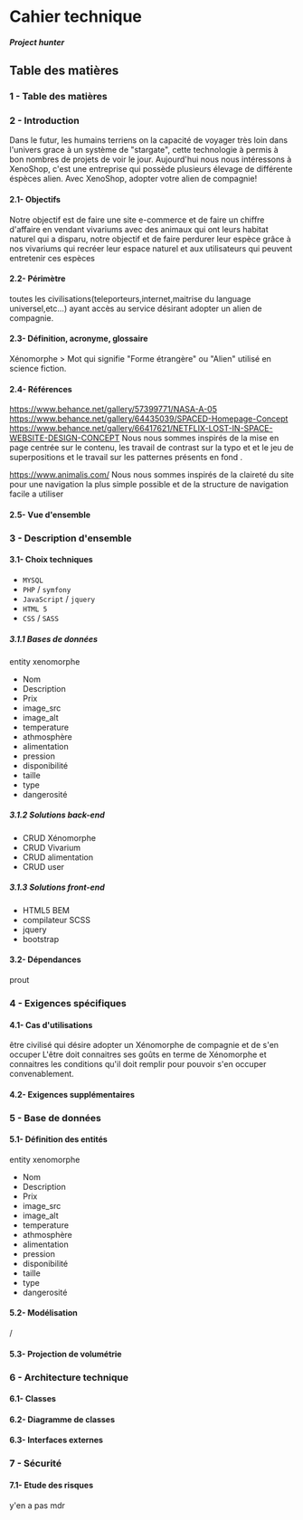 # Cahier technique
#####  Project hunter

## Table des matières

### 1 - Table des matières

### 2 - Introduction

Dans le futur, les humains terriens on la capacité de voyager très loin dans l'univers grace à un système de "stargate", cette technologie à permis à bon nombres de projets de voir le jour. Aujourd'hui nous nous intéressons à XenoShop, c'est une entreprise qui possède plusieurs élevage de différente éspèces alien. Avec XenoShop, adopter votre alien de compagnie!

#### 2.1- Objectifs
Notre objectif est de faire une site e-commerce et de faire un chiffre d'affaire en vendant vivariums avec des animaux qui ont leurs habitat naturel qui a disparu, notre objectif et de faire perdurer leur espèce grâce à nos vivariums qui recréer leur espace naturel et aux utilisateurs qui peuvent entretenir ces espèces

#### 2.2- Périmètre
toutes les civilisations(teleporteurs,internet,maitrise du language universel,etc...) ayant accès au service désirant adopter un alien de compagnie.

#### 2.3- Définition, acronyme, glossaire
Xénomorphe > Mot qui signifie "Forme étrangère" ou "Alien" utilisé en science fiction.

#### 2.4- Références

https://www.behance.net/gallery/57399771/NASA-A-05
https://www.behance.net/gallery/64435039/SPACED-Homepage-Concept
https://www.behance.net/gallery/66417621/NETFLIX-LOST-IN-SPACE-WEBSITE-DESIGN-CONCEPT
Nous nous sommes inspirés de la mise en page centrée sur le contenu, les travail de contrast sur la typo et et le jeu de superpositions et le travail sur les patternes présents en fond .

https://www.animalis.com/
Nous nous sommes inspirés de la claireté du site pour une navigation la plus simple possible et de la structure de navigation facile a utiliser

#### 2.5- Vue d'ensemble



### 3 - Description d'ensemble
#### 3.1- Choix techniques
* ```MYSQL```
* ```PHP``` / ```symfony```
* ```JavaScript``` / ```jquery```
* ```HTML 5```
* ```CSS``` / ```SASS```

##### 3.1.1 Bases de données

entity xenomorphe
* Nom
* Description
* Prix
* image_src
* image_alt
* temperature
* athmosphère
* alimentation
* pression
* disponibilité
* taille
* type
* dangerosité


##### 3.1.2 Solutions back-end
* CRUD Xénomorphe
* CRUD Vivarium
* CRUD alimentation
* CRUD user

##### 3.1.3 Solutions front-end
* HTML5 BEM
* compilateur SCSS
* jquery
* bootstrap

#### 3.2- Dépendances

prout

### 4 - Exigences spécifiques
#### 4.1- Cas d'utilisations

être civilisé qui désire adopter un Xénomorphe de compagnie et de s'en occuper
L'être doit connaitres ses goûts en terme de Xénomorphe et connaitres les conditions qu'il doit remplir pour pouvoir s'en occuper convenablement.

#### 4.2- Exigences supplémentaires



### 5 - Base de données
#### 5.1- Définition des entités


entity xenomorphe
* Nom
* Description
* Prix
* image_src
* image_alt
* temperature
* athmosphère
* alimentation
* pression
* disponibilité
* taille
* type
* dangerosité

#### 5.2- Modélisation

/

#### 5.3- Projection de volumétrie



### 6 - Architecture technique
#### 6.1- Classes



#### 6.2- Diagramme de classes
#### 6.3- Interfaces externes

### 7 - Sécurité
#### 7.1- Etude des risques

y'en a pas mdr
